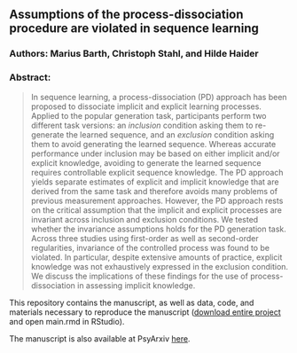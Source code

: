 ## Assumptions of the process-dissociation procedure are violated in sequence learning

### Authors: Marius Barth, Christoph Stahl, and Hilde Haider

### Abstract:

>  In sequence learning, a process-dissociation (PD) approach has been proposed to dissociate implicit and explicit learning processes. Applied to the popular generation task, participants perform two different task versions: an *inclusion* condition asking them to re-generate the learned sequence, and an *exclusion* condition asking them to avoid generating the learned sequence. Whereas accurate performance under inclusion may be based on either implicit and/or explicit knowledge, avoiding to generate the learned sequence requires controllable explicit sequence knowledge. The PD approach yields separate estimates of explicit and implicit knowledge that are derived from the same task and therefore avoids many problems of previous measurement approaches. However, the PD approach rests on the critical assumption that the implicit and explicit processes are invariant across inclusion and exclusion conditions. We tested whether the invariance assumptions holds for the PD generation task. Across three studies using first-order as well as second-order regularities, invariance of the controlled process was found to be violated. In particular, despite extensive amounts of practice, explicit knowledge was not exhaustively expressed in the exclusion condition. We discuss the implications of these findings for the use of process-dissociation in assessing implicit knowledge.

This repository contains the manuscript, as well as data, code, and materials necessary to reproduce the manuscript (<a href="https://github.com/methexp/pdl2/archive/master.zip">download entire project</a> and open main.rmd in RStudio).

The manuscript is also available at PsyArxiv [here](http://osf.io/p7uxn).
